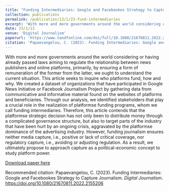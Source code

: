 ```yaml
---
title: "Funding Intermediaries: Google and Facebookеs Strategy to Capture Journalism"
collection: publications
permalink: /publication/13/1/23-fund-intermediaries
excerpt: 'With more and more governments around the world considering or having already passed laws aiming to regulate the relationship between news publishers and online platforms, primarily, by ensuring a form of remuneration of the former from the latter, we ought to understand the current situation. This article seeks to inquire who platforms fund, how and why. We created a dataset of organizations that have participated in Google News Initiative or Facebook Journalism Project by gathering data from communicative and informative material found on the websites of platforms and beneficiaries. Through our analysis, we identified stakeholders that play a crucial role in the realization of platformsе funding programs, whom we call funding intermediaries. Therefore, this article contends that the platformsе strategic decision has not only been to distribute money through a complicated governance structure, but also to target parts of the industry that have been hurt by an ongoing crisis, aggravated by the platformsе dominance of the advertising industry. However, funding journalism ensures neither media capture, i.e., positive or lack of critical coverage, nor regulatory capture, i.e., avoiding or adjusting regulation. As a result, we ultimately propose to approach capture as a political-economic concept to study platform power.'
date: 23/1/13
venue: 'Digital Journalism'
paperurl: 'https://www.tandfonline.com/doi/full/10.1080/21670811.2022.2155206'
citation: 'Papaevangelou, C. (2023). Funding Intermediaries: Google and Facebookеs Strategy to Capture Journalism. <i>Digital Journalism</i>, 1а22. https://doi.org/10.1080/21670811.2022.2155206'
---
```

With more and more governments around the world considering or having already passed laws aiming to regulate the relationship between news publishers and online platforms, primarily, by ensuring a form of remuneration of the former from the latter, we ought to understand the current situation. This article seeks to inquire who platforms fund, how and why. We created a dataset of organizations that have participated in Google News Initiative or Facebook Journalism Project by gathering data from communicative and informative material found on the websites of platforms and beneficiaries. Through our analysis, we identified stakeholders that play a crucial role in the realization of platformsе funding programs, whom we call funding intermediaries. Therefore, this article contends that the platformsе strategic decision has not only been to distribute money through a complicated governance structure, but also to target parts of the industry that have been hurt by an ongoing crisis, aggravated by the platformsе dominance of the advertising industry. However, funding journalism ensures neither media capture, i.e., positive or lack of critical coverage, nor regulatory capture, i.e., avoiding or adjusting regulation. As a result, we ultimately propose to approach capture as a political-economic concept to study platform power.

[Download paper here](https://www.tandfonline.com/doi/full/10.1080/21670811.2022.2155206)

Recommended citation: Papaevangelou, C. (2023). Funding Intermediaries: Google and Facebookеs Strategy to Capture Journalism. <i>Digital Journalism</i>. https://doi.org/10.1080/21670811.2022.2155206